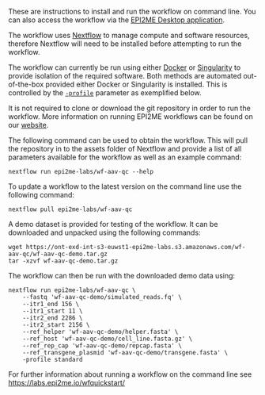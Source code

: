 
These are instructions to install and run the workflow on command line.
You can also access the workflow via the
[EPI2ME Desktop application](https://labs.epi2me.io/downloads/).

The workflow uses [Nextflow](https://www.nextflow.io/) to manage
compute and software resources,
therefore Nextflow will need to be
installed before attempting to run the workflow.

The workflow can currently be run using either
[Docker](https://docs.docker.com/get-started/)
or [Singularity](https://docs.sylabs.io/guides/3.0/user-guide/index.html)
to provide isolation of the required software.
Both methods are automated out-of-the-box provided
either Docker or Singularity is installed.
This is controlled by the
[`-profile`](https://www.nextflow.io/docs/latest/config.html#config-profiles)
parameter as exemplified below.

It is not required to clone or download the git repository
in order to run the workflow.
More information on running EPI2ME workflows can
be found on our [website](https://labs.epi2me.io/wfindex).

The following command can be used to obtain the workflow.
This will pull the repository in to the assets folder of
Nextflow and provide a list of all parameters
available for the workflow as well as an example command:

```
nextflow run epi2me-labs/wf-aav-qc --help
```
To update a workflow to the latest version on the command line use
the following command:
```
nextflow pull epi2me-labs/wf-aav-qc
```

A demo dataset is provided for testing of the workflow.
It can be downloaded and unpacked using the following commands:
```
wget https://ont-exd-int-s3-euwst1-epi2me-labs.s3.amazonaws.com/wf-aav-qc/wf-aav-qc-demo.tar.gz
tar -xzvf wf-aav-qc-demo.tar.gz
```
The workflow can then be run with the downloaded demo data using:
```
nextflow run epi2me-labs/wf-aav-qc \
	--fastq 'wf-aav-qc-demo/simulated_reads.fq' \
	--itr1_end 156 \
	--itr1_start 11 \
	--itr2_end 2286 \
	--itr2_start 2156 \
	--ref_helper 'wf-aav-qc-demo/helper.fasta' \
	--ref_host 'wf-aav-qc-demo/cell_line.fasta.gz' \
	--ref_rep_cap 'wf-aav-qc-demo/repcap.fasta' \
	--ref_transgene_plasmid 'wf-aav-qc-demo/transgene.fasta' \
	-profile standard
```

For further information about running a workflow on
the command line see https://labs.epi2me.io/wfquickstart/
